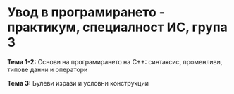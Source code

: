 # Увод в програмирането - практикум, специалност ИС, група 3

**Тема 1-2:** Основи на програмирането на C++: синтаксис, променливи, типове данни и оператори

**Тема 3:** Булеви изрази и условни конструкции


